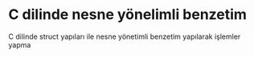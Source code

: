 # C dilinde nesne yönelimli benzetim
C dilinde struct yapıları ile nesne yönetimli benzetim yapılarak işlemler yapma
